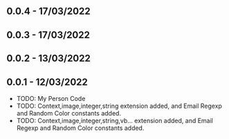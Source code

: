## 0.0.4 - 17/03/2022
## 0.0.3 - 17/03/2022
## 0.0.2 - 13/03/2022
## 0.0.1 - 12/03/2022

* TODO: My Person Code
* TODO: Context,image,integer,string extension added, and Email Regexp and Random Color constants added.
* TODO: Context,image,integer,string,vb... extension added, and Email Regexp and Random Color constants added.

